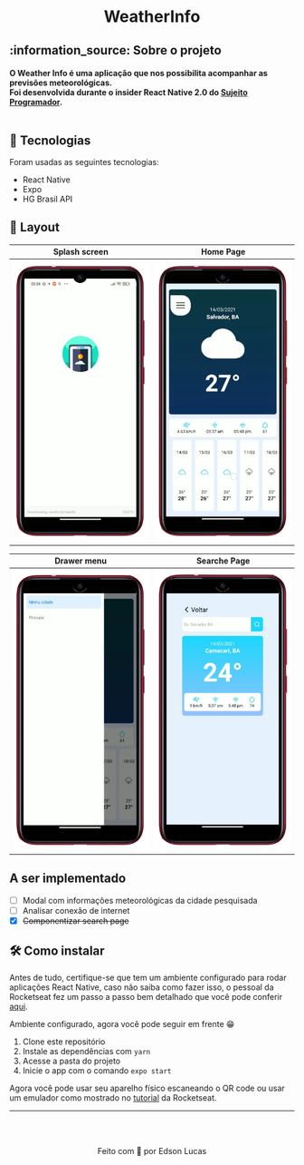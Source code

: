 <h1 align="center">WeatherInfo</h1>

<h2>:information_source: Sobre o projeto</h2>
<h4>
  O Weather Info é uma aplicação que nos possibilita acompanhar as previsões meteorológicas.</br>
  Foi desenvolvida durante o insider React Native 2.0 do <a href="https://sujeitoprogramador.com/fabricadeaplicativos/">Sujeito Programador</a>.</br></br>
</h4>

<h2>💎 Tecnologias</h2>
<p>Foram usadas as seguintes tecnologias:</p>
<ul>
  <li>React Native</li>
  <li>Expo</li>
  <li>HG Brasil API</li>
</ul>

<h2>🎨 Layout</h2>

Splash screen              |  Home Page                          
:-------------------------:|:-------------------------:
<img width="250" src="https://github.com/EdsonLucasbd/WeatherInfo/blob/main/.github/splash.png" alt="slpash screen"/>  |  <img width="250" src="https://github.com/EdsonLucasbd/WeatherInfo/blob/main/.github/home.png" alt="home page"/>

Drawer menu                |  Searche Page                          
:-------------------------:|:-------------------------:
<img width="250" src="https://github.com/EdsonLucasbd/WeatherInfo/blob/main/.github/menu.png" alt="drawer menu"/>  |  <img width="250" src="https://github.com/EdsonLucasbd/WeatherInfo/blob/main/.github/search.png" alt="drawer menu"/>

  
<h2>A ser implementado</h2>

- [ ] Modal com informações meteorológicas da cidade pesquisada
- [ ] Analisar conexão de internet
- [x] <s>Componentizar search page</s>

<h2>🛠️ Como instalar</h2>
<p>Antes de tudo, certifique-se que tem um ambiente configurado para rodar aplicações React Native, caso não saiba como fazer isso, o pessoal da Rocketseat fez um passo a passo bem detalhado que você pode conferir <a href="https://react-native.rocketseat.dev/">aqui</a>.</p>
<p>Ambiente configurado, agora você pode seguir em frente 😁</p>
<ol>
  <li>Clone este repositório</li>
  <li>Instale as dependências com <code>yarn</code></li>
  <li>Acesse a pasta do projeto</li>
  <li>Inicie o app com o comando <code>expo start</code></li>
</ol>
<p>Agora você pode usar seu aparelho físico escaneando o QR code ou usar um emulador como mostrado no <a href="https://react-native.rocketseat.dev/android/emulador">tutorial</a> da Rocketseat.</p>

<hr>
</br></br>
<p align="center">Feito com 💖 por Edson Lucas</p>

